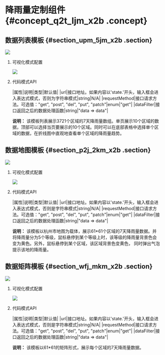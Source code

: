 # 降雨量定制组件 {#concept_q2t_ljm_x2b .concept}

## 数据列表模板 {#section_upm_5jm_x2b .section}

![](http://static-aliyun-doc.oss-cn-hangzhou.aliyuncs.com/assets/img/18616/153510255310180_zh-CN.png)

1.  可视化模式配置

    ![](http://static-aliyun-doc.oss-cn-hangzhou.aliyuncs.com/assets/img/18616/153510255310181_zh-CN.png)

2.  代码模式API

    |属性|说明|类型|默认值|
    |url|接口地址。如果内容以'state.'开头，输入框会进入表达式模式，否则为字符串模式|string|N/A|
    |requestMethod|接口请求方法。可选值："get", "post", "del", "put", "patch"|enum|"get"|
    |dataFilter|接口返回之后的数据处理函数|string|"data =\> data"|

    **说明：** 该模板列表展示3721个区域的7天降雨量数组。单页展示10个区域的数据，顶部可以选择当页要展示的10个区域。同时可以在底部表格中选择单个区域的数据，在折线图中直观地查看单个区域的降雨量趋势。


## 数据地图模板 {#section_p2j_2km_x2b .section}

![](http://static-aliyun-doc.oss-cn-hangzhou.aliyuncs.com/assets/img/18616/153510255310182_zh-CN.png)

1.  可视化模式配置

    ![](http://static-aliyun-doc.oss-cn-hangzhou.aliyuncs.com/assets/img/18616/153510255410183_zh-CN.png)

2.  代码模式API

    |属性|说明|类型|默认值|
    |url|接口地址。如果内容以'state.'开头，输入框会进入表达式模式，否则是字符串模式|string|N/A|
    |requestMethod|接口请求方法。可选值："get", "post", "del", "put", "patch"|enum|"get"|
    |dataFilter|接口返回之后的数据处理函数|string|"data =\> data"|

    **说明：** 该模板以杭州市地图为载体，展示61\*61个区域的7天降雨量数据。并将降雨量分为5个等级，鼠标悬停到某个等级上时，该等级的降雨量背景色会变为黄色。另外，鼠标悬停到某个区域，该区域背景色变黄色， 同时弹出气泡提示该地的降雨量。


## 数据矩阵模板 {#section_wfj_mkm_x2b .section}

![](http://static-aliyun-doc.oss-cn-hangzhou.aliyuncs.com/assets/img/18616/153510255410184_zh-CN.png)

1.  可视化模式配置

    ![](http://static-aliyun-doc.oss-cn-hangzhou.aliyuncs.com/assets/img/18616/153510255410185_zh-CN.png)

2.  代码模式API

    |属性|说明|类型|默认值|
    |url|接口地址。如果内容以'state.'开头，输入框会进入表达式模式，否则是字符串模式|string|N/A|
    |requestMethod|接口请求方法。可选值："get", "post", "del", "put", "patch"|enum|"get"|
    |dataFilter|接口返回之后的数据处理函数|string|"data =\> data"|

    **说明：** 该模板以61\*61的矩阵形式，展示每个区域的7天降雨量数据。


